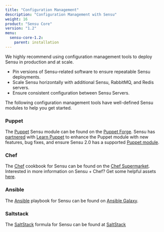 ```yaml
---
title: "Configuration Management"
description: "Configuration Management with Sensu"
weight: 16
product: "Sensu Core"
version: "1.2"
menu:
  sensu-core-1.2:
    parent: installation
---
```


We highly recommend using configuration management tools to deploy Sensu in production and at scale.

* Pin versions of Sensu-related software to ensure repeatable Sensu deployments.
* Scale Sensu horizontally with additional Sensu, RabbitMQ, and Redis servers.
* Ensure consistent configuration between Sensu Servers.

The following configuration management tools have well-defined Sensu modules to help you get started.

### Puppet
The [Puppet][1] Sensu module can be found on the [Puppet Forge][2].
Sensu has [partnered][8] with [Learn Puppet][7] to enhance the Puppet module with new features, bug fixes, and ensure Sensu 2.0 has a supported [Puppet module][9].

### Chef
The [Chef][3] cookbook for Sensu can be found on the [Chef Supermarket][4]. Interested in more information on Sensu + Chef? Get some helpful assets [here][12].

### Ansible
The [Ansible][5] playbook for Sensu can be found on [Ansible Galaxy][6].

### Saltstack
The [SaltStack][10] formula for Sensu can be found at [SaltStack][11]


[1]: https://puppet.com/
[2]: https://forge.puppet.com/sensu/sensu
[3]: https://www.chef.io/
[4]: https://supermarket.chef.io/cookbooks/sensu
[5]: https://www.ansible.com/
[6]: https://galaxy.ansible.com/sensu/sensu/
[7]: http://learnpuppet.com/
[8]: https://blog.sensuapp.org/a-better-experience-for-sensu-puppet-users-a1f9cf1ab46
[9]: https://github.com/sensu/sensu-puppet/issues/901
[10]: https://saltstack.com/
[11]: https://github.com/saltstack-formulas/sensu-formula
[12]: http://monitoringlove.sensu.io/chef
